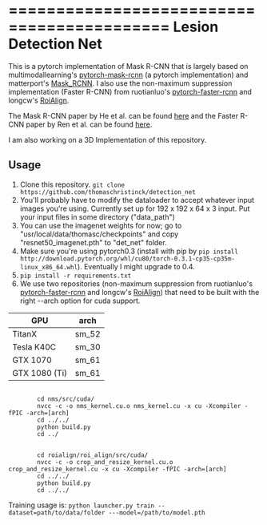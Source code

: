 ===========================================
Lesion Detection Net
===========================================
This is a pytorch implementation of Mask R-CNN that is largely based on multimodallearning's [pytorch-mask-rcnn](https://github.com/multimodallearning/pytorch-mask-rcnn) (a pytorch implementation) and matterport's [Mask_RCNN](https://github.com/matterport/Mask_RCNN). I also use the non-maximum suppression implementation (Faster R-CNN) from ruotianluo's [pytorch-faster-rcnn](https://github.com/ruotianluo/pytorch-faster-rcnn) and longcw's [RoiAlign](https://github.com/longcw/RoIAlign.pytorch).

The Mask R-CNN paper by He et al. can be found [here](https://arxiv.org/abs/1703.06870) and the Faster R-CNN paper by Ren et al. can be found [here](https://arxiv.org/abs/1506.01497).

I am also working on a 3D Implementation of this repository.


## Usage
1. Clone this repository.
```git clone https://github.com/thomaschristinck/detection_net```
2. You'll probably have to modify the dataloader to accept whatever input images you're using. Currently set up for 192 x 192 x 64 x 3 input. Put your input files in some directory ("data_path")
3. You can use the imagenet weights for now; go to "usr/local/data/thomasc/checkpoints" and copy "resnet50_imagenet.pth" to "det_net" folder.
4. Make sure you're using pytorch0.3 (install with pip by ```pip install http://download.pytorch.org/whl/cu80/torch-0.3.1-cp35-cp35m-linux_x86_64.whl```). Eventually I might upgrade to 0.4.
5. ```pip install -r requirements.txt```
6.  We use two repositories (non-maximum suppression from ruotianluo's [pytorch-faster-rcnn](https://github.com/ruotianluo/pytorch-faster-rcnn) and longcw's [RoiAlign](https://github.com/longcw/RoIAlign.pytorch)) that need to be built with the right --arch option for cuda support.


| GPU | arch |
| --- | --- |
| TitanX | sm_52 |
| Tesla K40C | sm_30 |
| GTX 1070 | sm_61 |
| GTX 1080 (Ti) | sm_61 |

```

        cd nms/src/cuda/
        nvcc -c -o nms_kernel.cu.o nms_kernel.cu -x cu -Xcompiler -fPIC -arch=[arch]
        cd ../../
        python build.py
        cd ../

```

```

        cd roialign/roi_align/src/cuda/
        nvcc -c -o crop_and_resize_kernel.cu.o crop_and_resize_kernel.cu -x cu -Xcompiler -fPIC -arch=[arch]
        cd ../../
        python build.py
        cd ../../

```

Training usage is:
```python launcher.py train --dataset=path/to/data/folder ---model=/path/to/model.pth```


